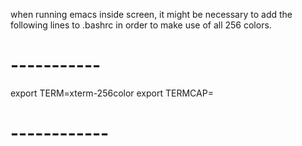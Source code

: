when running emacs inside screen, it might be necessary to add the following lines to .bashrc in order to make use of all 256 colors.

# -----------
export TERM=xterm-256color
export TERMCAP=
# ------------
